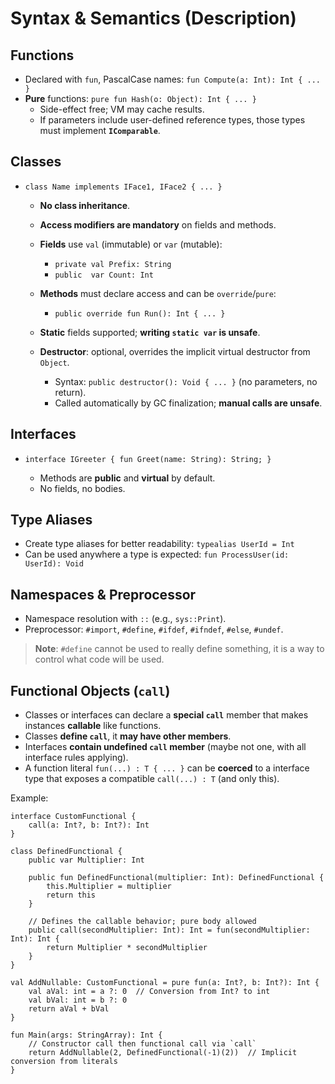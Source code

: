 # Syntax & Semantics (Description)

## Functions

* Declared with `fun`, PascalCase names: `fun Compute(a: Int): Int { ... }`
* **Pure** functions: `pure fun Hash(o: Object): Int { ... }`
  * Side-effect free; VM may cache results.
  * If parameters include user-defined reference types, those types must implement **`IComparable`**.

## Classes

* `class Name implements IFace1, IFace2 { ... }`

  * **No class inheritance**.
  * **Access modifiers are mandatory** on fields and methods.
  * **Fields** use `val` (immutable) or `var` (mutable):

    * `private val Prefix: String`
    * `public  var Count: Int`
  * **Methods** must declare access and can be `override`/`pure`:

    * `public override fun Run(): Int { ... }`
  * **Static** fields supported; **writing `static var` is unsafe**.
  * **Destructor**: optional, overrides the implicit virtual destructor from `Object`.

    * Syntax: `public destructor(): Void { ... }` (no parameters, no return).
    * Called automatically by GC finalization; **manual calls are unsafe**.

## Interfaces

* `interface IGreeter { fun Greet(name: String): String; }`

  * Methods are **public** and **virtual** by default.
  * No fields, no bodies.

## Type Aliases

* Create type aliases for better readability: `typealias UserId = Int`
* Can be used anywhere a type is expected: `fun ProcessUser(id: UserId): Void`

## Namespaces & Preprocessor

* Namespace resolution with `::` (e.g., `sys::Print`).
* Preprocessor: `#import`, `#define`, `#ifdef`, `#ifndef`, `#else`, `#undef`.

> **Note**: `#define` cannot be used to really define something, it is a way to control what code will be used.

## Functional Objects (`call`)

* Classes or interfaces can declare a **special `call`** member that makes instances **callable** like functions.
* Classes **define `call`**, it **may have other members**.
* Interfaces **contain undefined `call` member** (maybe not one, with all interface rules applying).
* A function literal `fun(...) : T { ... }` can be **coerced** to a interface type that exposes a compatible `call(...) : T` (and only this).

Example:

```ovum
interface CustomFunctional {
    call(a: Int?, b: Int?): Int
}

class DefinedFunctional {
    public var Multiplier: Int

    public fun DefinedFunctional(multiplier: Int): DefinedFunctional {
        this.Multiplier = multiplier
        return this
    }

    // Defines the callable behavior; pure body allowed
    public call(secondMultiplier: Int): Int = fun(secondMultiplier: Int): Int {
        return Multiplier * secondMultiplier
    }
}

val AddNullable: CustomFunctional = pure fun(a: Int?, b: Int?): Int {
    val aVal: int = a ?: 0  // Conversion from Int? to int
    val bVal: int = b ?: 0
    return aVal + bVal
}

fun Main(args: StringArray): Int {
    // Constructor call then functional call via `call`
    return AddNullable(2, DefinedFunctional(-1)(2))  // Implicit conversion from literals
}
```
